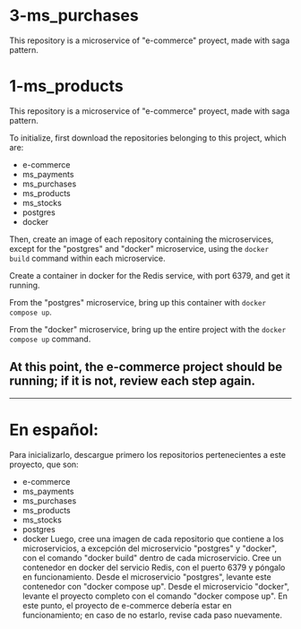 # 3-ms_purchases

This repository is a microservice of "e-commerce" proyect, made with saga pattern.

# 1-ms_products

This repository is a microservice of "e-commerce" proyect, made with saga pattern.

To initialize, first download the repositories belonging to this project, which are:

- e-commerce
- ms_payments
- ms_purchases
- ms_products
- ms_stocks
- postgres
- docker

Then, create an image of each repository containing the microservices, except for the "postgres" and "docker" microservice, using the `docker build` command within each microservice.

Create a container in docker for the Redis service, with port 6379, and get it running.

From the "postgres" microservice, bring up this container with `docker compose up`.

From the "docker" microservice, bring up the entire project with the `docker compose up` command.

## At this point, the e-commerce project should be running; if it is not, review each step again.

---

# En español:

Para inicializarlo, descargue primero los repositorios pertenecientes a este proyecto, que son:

- e-commerce
- ms_payments
- ms_purchases
- ms_products
- ms_stocks
- postgres
- docker
  Luego, cree una imagen de cada repositorio que contiene a los microservicios, a excepción del
  microservicio "postgres" y "docker", con el comando "docker build" dentro de cada microservicio.
  Cree un contenedor en docker del servicio Redis, con el puerto 6379 y póngalo en funcionamiento.
  Desde el microservicio "postgres", levante este contenedor con "docker compose up".
  Desde el microservicio "docker", levante el proyecto completo con el comando "docker compose up".
  En este punto, el proyecto de e-commerce debería estar en funcionamiento; en caso de no estarlo,
  revise cada paso nuevamente.
